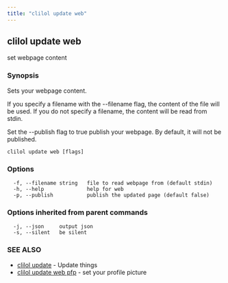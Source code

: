 ```yaml
---
title: "clilol update web"
---
```

## clilol update web

set webpage content

### Synopsis

Sets your webpage content.

If you specify a filename with the --filename flag, the content of the file
will be used. If you do not specify a filename, the content will be read
from stdin.

Set the --publish flag to true publish your webpage. By default, it will not
be published.

```
clilol update web [flags]
```

### Options

```
  -f, --filename string   file to read webpage from (default stdin)
  -h, --help              help for web
  -p, --publish           publish the updated page (default false)
```

### Options inherited from parent commands

```
  -j, --json     output json
  -s, --silent   be silent
```

### SEE ALSO

* [clilol update](clilol_update.md)	 - Update things
* [clilol update web pfp](clilol_update_web_pfp.md)	 - set your profile picture

